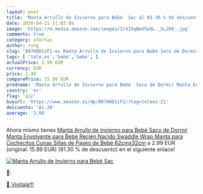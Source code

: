 ```yaml
---
layout: post
title: 'Manta Arrullo de Invierno para Bebé  Sac al 81.30 % de descuento'
date: 2020-04-21 11:03:09
image: 'https://m.media-amazon.com/images/I/41XqBwV5w5L._SL200_.jpg'
comments: true
category: ofertas
author: ring
slug: 'B07H8D11F2-es Manta Arrullo de Invierno para Bebé Saco de Dormir Manta...'
tags: [ 'tole.es','bebé','bebé', ]
actualPrice: 2.99 EUR
currency: EUR
price: 2.99
comparePrice: 15.99 EUR
prodname: 'Manta Arrullo de Invierno para Bebé  Saco de Dormir Manta Envolvente para Bebé Recién Nacido Swaddle Wrap Manta para Cochecitos  Cunas  Sillas de Paseo de Bebé  62cmx32cm'
country: 'es'
flag: '🇪🇸'
buyurl: 'https://www.amazon.es/dp/B07H8D11F2/?tag=tolees-21'
descuento: '81.30'
average: '2.99'
---
```


Ahora mismo tienes [Manta Arrullo de Invierno para Bebé  Saco de Dormir Manta Envolvente para Bebé Recién Nacido Swaddle Wrap Manta para Cochecitos  Cunas  Sillas de Paseo de Bebé  62cmx32cm](https://www.amazon.es/dp/B07H8D11F2/?tag=tolees-21) a 2.99 EUR (original: 15.99 EUR) (81.30 %  de descuento) en el siguiente enlace!

[![Manta Arrullo de Invierno para Bebé  Sac](https://m.media-amazon.com/images/I/41XqBwV5w5L._SL200_.jpg)](https://www.amazon.es/dp/B07H8D11F2/?tag=tolees-21)

🔎:


[🛒 Visítala!!!](https://www.amazon.es/dp/B07H8D11F2/?tag=tolees-21)
